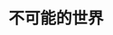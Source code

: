 # 不可能的世界

<script setup>
import CssWorld from '../../../components/CssWorld.vue'
</script>

<CssWorld></CssWorld>